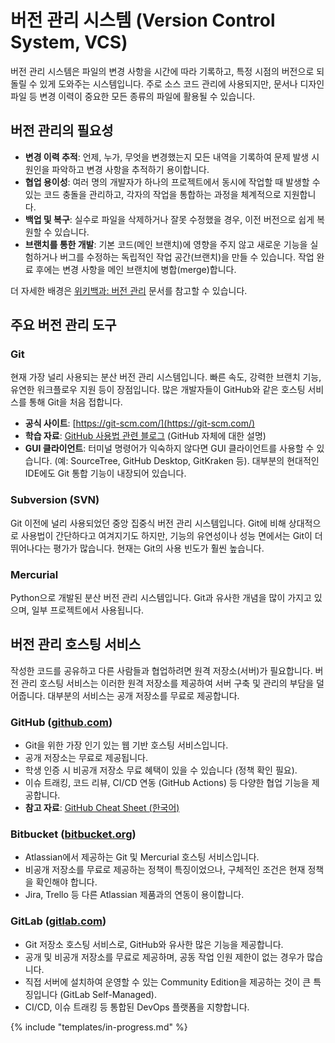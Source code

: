 # 버전 관리 시스템 (Version Control System, VCS)

버전 관리 시스템은 파일의 변경 사항을 시간에 따라 기록하고, 특정 시점의 버전으로 되돌릴 수 있게 도와주는 시스템입니다. 주로 소스 코드 관리에 사용되지만, 문서나 디자인 파일 등 변경 이력이 중요한 모든 종류의 파일에 활용될 수 있습니다.

## 버전 관리의 필요성
- **변경 이력 추적**: 언제, 누가, 무엇을 변경했는지 모든 내역을 기록하여 문제 발생 시 원인을 파악하고 변경 사항을 추적하기 용이합니다.
- **협업 용이성**: 여러 명의 개발자가 하나의 프로젝트에서 동시에 작업할 때 발생할 수 있는 코드 충돌을 관리하고, 각자의 작업을 통합하는 과정을 체계적으로 지원합니다.
- **백업 및 복구**: 실수로 파일을 삭제하거나 잘못 수정했을 경우, 이전 버전으로 쉽게 복원할 수 있습니다.
- **브랜치를 통한 개발**: 기본 코드(메인 브랜치)에 영향을 주지 않고 새로운 기능을 실험하거나 버그를 수정하는 독립적인 작업 공간(브랜치)을 만들 수 있습니다. 작업 완료 후에는 변경 사항을 메인 브랜치에 병합(merge)합니다.

더 자세한 배경은 [위키백과: 버전 관리](https://ko.wikipedia.org/wiki/%EB%B2%84%EC%A0%84_%EA%B4%80%EB%A6%AC) 문서를 참고할 수 있습니다.

## 주요 버전 관리 도구

### Git
현재 가장 널리 사용되는 분산 버전 관리 시스템입니다. 빠른 속도, 강력한 브랜치 기능, 유연한 워크플로우 지원 등이 장점입니다. 많은 개발자들이 GitHub와 같은 호스팅 서비스를 통해 Git을 처음 접합니다.
- **공식 사이트**: [https://git-scm.com/](https://git-scm.com/)
- **학습 자료**: [GitHub 사용법 관련 블로그](https://allaboutetp.wordpress.com/2012/03/18/github/) (GitHub 자체에 대한 설명)
- **GUI 클라이언트**: 터미널 명령어가 익숙하지 않다면 GUI 클라이언트를 사용할 수 있습니다. (예: SourceTree, GitHub Desktop, GitKraken 등). 대부분의 현대적인 IDE에도 Git 통합 기능이 내장되어 있습니다.

### Subversion (SVN)
Git 이전에 널리 사용되었던 중앙 집중식 버전 관리 시스템입니다. Git에 비해 상대적으로 사용법이 간단하다고 여겨지기도 하지만, 기능의 유연성이나 성능 면에서는 Git이 더 뛰어나다는 평가가 많습니다. 현재는 Git의 사용 빈도가 훨씬 높습니다.

### Mercurial
Python으로 개발된 분산 버전 관리 시스템입니다. Git과 유사한 개념을 많이 가지고 있으며, 일부 프로젝트에서 사용됩니다.

## 버전 관리 호스팅 서비스
작성한 코드를 공유하고 다른 사람들과 협업하려면 원격 저장소(서버)가 필요합니다. 버전 관리 호스팅 서비스는 이러한 원격 저장소를 제공하여 서버 구축 및 관리의 부담을 덜어줍니다. 대부분의 서비스는 공개 저장소를 무료로 제공합니다.

### GitHub ([github.com](https://github.com/))
- Git을 위한 가장 인기 있는 웹 기반 호스팅 서비스입니다.
- 공개 저장소는 무료로 제공됩니다.
- 학생 인증 시 비공개 저장소 무료 혜택이 있을 수 있습니다 (정책 확인 필요).
- 이슈 트래킹, 코드 리뷰, CI/CD 연동 (GitHub Actions) 등 다양한 협업 기능을 제공합니다.
- **참고 자료**: [GitHub Cheat Sheet (한국어)](https://github.com/tiimgreen/github-cheat-sheet/blob/master/README.ko.md)

### Bitbucket ([bitbucket.org](https://bitbucket.org/))
- Atlassian에서 제공하는 Git 및 Mercurial 호스팅 서비스입니다.
- 비공개 저장소를 무료로 제공하는 정책이 특징이었으나, 구체적인 조건은 현재 정책을 확인해야 합니다.
- Jira, Trello 등 다른 Atlassian 제품과의 연동이 용이합니다.

### GitLab ([gitlab.com](https://about.gitlab.com/))
- Git 저장소 호스팅 서비스로, GitHub와 유사한 많은 기능을 제공합니다.
- 공개 및 비공개 저장소를 무료로 제공하며, 공동 작업 인원 제한이 없는 경우가 많습니다.
- 직접 서버에 설치하여 운영할 수 있는 Community Edition을 제공하는 것이 큰 특징입니다 (GitLab Self-Managed).
- CI/CD, 이슈 트래킹 등 통합된 DevOps 플랫폼을 지향합니다.

{% include "templates/in-progress.md" %}
